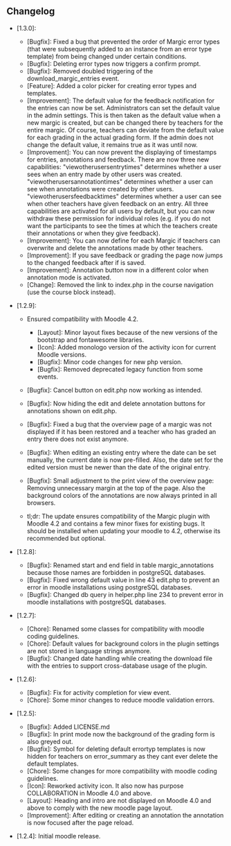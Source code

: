 ## Changelog ##

- [1.3.0]:
    - [Bugfix]: Fixed a bug that prevented the order of Margic error types (that were subsequently added to an instance from an error type template) from being changed under certain conditions.
    - [Bugfix]: Deleting error types now triggers a confirm prompt.
    - [Bugfix]: Removed doubled triggering of the download_margic_entries event.
    - [Feature]: Added a color picker for creating error types and templates.
    - [Improvement]: The default value for the feedback notification for the entries can now be set. Administrators can set the default value in the admin settings. This is then taken as the default value when a new margic is created, but can be changed there by teachers for the entire margic. Of course, teachers can deviate from the default value for each grading in the actual grading form. If the admin does not change the default value, it remains true as it was until now.
    - [Improvement]: You can now prevent the displaying of timestamps for entries, annotations and feedback. There are now three new capabilities: "viewotherusersentrytimes" determines whether a user sees when an entry made by other users was created. "viewotherusersannotationtimes" determines whether a user can see when annotations were created by other users. "viewotherusersfeedbacktimes" determines whether a user can see when other teachers have given feedback on an entry. All three capabilities are activated for all users by default, but you can now withdraw these permission for individual roles (e.g. if you do not want the participants to see the times at which the teachers create their annotations or when they give feedback).
    - [Improvement]: You can now define for each Margic if teachers can overwrite and delete the annotations made by other teachers.
    - [Improvement]: If you save feedback or grading the page now jumps to the changed feedback after if is saved.
    - [Improvement]: Annotation button now in a different color when annotation mode is activated.
	- [Change]: Removed the link to index.php in the course navigation (use the course block instead).

- [1.2.9]:
    - Ensured compatibility with Moodle 4.2.
        - [Layout]: Minor layout fixes because of the new versions of the bootstrap and fontawesome libraries.
        - [Icon]: Added monologo version of the activity icon for current Moodle versions.
        - [Bugfix]: Minor code changes for new php version.
        - [Bugfix]: Removed deprecated legacy function from some events.
    - [Bugfix]: Cancel button on edit.php now working as intended.
    - [Bugfix]: Now hiding the edit and delete annotation buttons for annotations shown on edit.php.
    - [Bugfix]: Fixed a bug that the overview page of a margic was not displayed if it has been restored and a teacher who has graded an entry there does not exist anymore.
    - [Bugfix]: When editing an existing entry where the date can be set manually, the current date is now pre-filled. Also, the date set for the edited version must be newer than the date of the original entry.
    - [Bugfix]: Small adjustment to the print view of the overview page: Removing unnecessary margin at the top of the page. Also the background colors of the annotations are now always printed in all browsers.

    - tl;dr: The update ensures compatibility of the Margic plugin with Moodle 4.2 and contains a few minor fixes for existing bugs. It should be installed when updating your moodle to 4.2, otherwise its recommended but optional.

- [1.2.8]:
    - [Bugfix]: Renamed start and end field in table margic_annotations because those names are forbidden in postgreSQL databases.
    - [Bugfix]: Fixed wrong default value in line 43 edit.php to prevent an error in moodle installations using postgreSQL databases.
    - [Bugfix]: Changed db query in helper.php line 234 to prevent error in moodle installations with postgreSQL databases.

- [1.2.7]:
    - [Chore]: Renamed some classes for compatibility with moodle coding guidelines.
    - [Chore]: Default values for background colors in the plugin settings are not stored in language strings anymore.
    - [Bugfix]: Changed date handling while creating the download file with the entries to support cross-database usage of the plugin.

- [1.2.6]:
    - [Bugfix]: Fix for activity completion for view event.
    - [Chore]: Some minor changes to reduce moodle validation errors.

- [1.2.5]:
    - [Bugfix]: Added LICENSE.md
    - [Bugfix]: In print mode now the background of the grading form is also greyed out.
    - [Bugfix]: Symbol for deleting default errortyp templates is now hidden for teachers on error_summary as they cant ever delete the default templates.
    - [Chore]: Some changes for more compatibility with moodle coding guidelines.
    - [Icon]: Reworked activity icon. It also now has purpose COLLABORATION in Moodle 4.0 and above.
    - [Layout]: Heading and intro are not displayed on Moodle 4.0 and above to comply with the new moodle page layout.
    - [Improvement]: After editing or creating an annotation the annotation is now focused after the page reload.

- [1.2.4]: Initial moodle release.